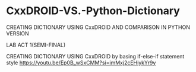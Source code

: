 # CxxDROID-VS.-Python-Dictionary
CREATING DICTIONARY USING CxxDROID AND COMPARISON IN PYTHON VERSION 

LAB ACT 1(SEMI-FINAL) 

CREATING DICTIONARY USING CxxDROID by basing if-else-if statement style
https://youtu.be/Ep0B_wSxCMM?si=imMxj2cEHiykYr9y

